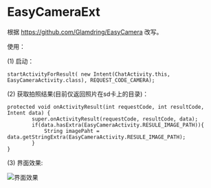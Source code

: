 # EasyCameraExt

根据 https://github.com/Glamdring/EasyCamera 改写。

使用：
 
 (1) 启动：
 
 `startActivityForResult( new Intent(ChatActivity.this, EasyCameraActivity.class), REQUEST_CODE_CAMERA);`

 (2) 获取拍照结果(目前仅返回照片在sd卡上的目录)：
```
protected void onActivityResult(int requestCode, int resultCode, Intent data) {
		super.onActivityResult(requestCode, resultCode, data);
		if(data.hasExtra(EasyCameraActivity.RESULE_IMAGE_PATH)){
			String imagePaht = data.getStringExtra(EasyCameraActivity.RESULE_IMAGE_PATH);
		}
}
```
(3) 界面效果:

![界面效果](http://img.blog.csdn.net/20150729150309253)

